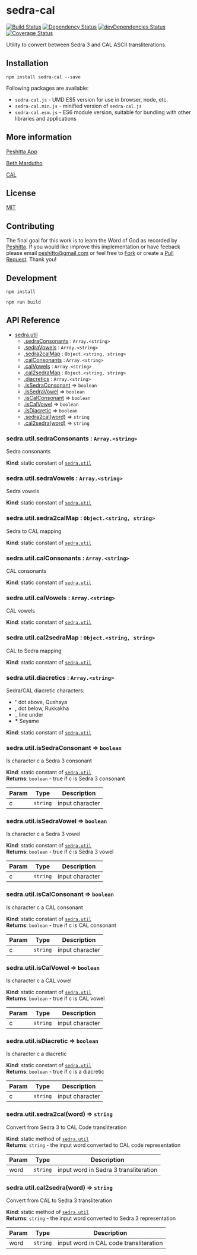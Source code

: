 # sedra-cal

[![Build Status](https://travis-ci.org/peshitta/sedra-cal.svg?branch=master)](https://travis-ci.org/peshitta/sedra-cal)
[![Dependency Status](https://david-dm.org/peshitta/sedra-cal.svg)](https://david-dm.org/peshitta/sedra-cal)
[![devDependencies Status](https://david-dm.org/peshitta/sedra-cal/dev-status.svg)](https://david-dm.org/peshitta/sedra-cal?type=dev)
[![Coverage Status](https://coveralls.io/repos/github/peshitta/sedra-cal/badge.svg?branch=master)](https://coveralls.io/github/peshitta/sedra-cal?branch=master)

Utility to convert between Sedra 3 and CAL ASCII transliterations.

## Installation

```
npm install sedra-cal --save
```

Following packages are available:
* `sedra-cal.js` - UMD ES5 version for use in browser, node, etc.
* `sedra-cal.min.js` - minified version of `sedra-cal.js`
* `sedra-cal.esm.js` - ES6 module version, suitable for bundling with other 
libraries and applications

## More information

[Peshitta App](https://peshitta.github.io)

[Beth Mardutho](https://sedra.bethmardutho.org/about/fonts)

[CAL](http://cal1.cn.huc.edu/searching/fullbrowser.html)

## License

[MIT](https://github.com/peshitta/sedra-cal/blob/master/LICENSE)

## Contributing

The final goal for this work is to learn the Word of God as recorded by
[Peshitta](https://en.wikipedia.org/wiki/Peshitta).
If you would like improve this implementation or have feeback please email
[peshitto@gmail.com](mailto:peshitto@gmail.com) or feel free to
[Fork](https://help.github.com/articles/fork-a-repo/) or create a
[Pull Request](https://help.github.com/articles/about-pull-requests/).
Thank you!

## Development

```
npm install
```
```
npm run build
```

## API Reference

* [sedra.util](#sedra.module_util)
    * [.sedraConsonants](#sedra.module_util.sedraConsonants) : <code>Array.&lt;string&gt;</code>
    * [.sedraVowels](#sedra.module_util.sedraVowels) : <code>Array.&lt;string&gt;</code>
    * [.sedra2calMap](#sedra.module_util.sedra2calMap) : <code>Object.&lt;string, string&gt;</code>
    * [.calConsonants](#sedra.module_util.calConsonants) : <code>Array.&lt;string&gt;</code>
    * [.calVowels](#sedra.module_util.calVowels) : <code>Array.&lt;string&gt;</code>
    * [.cal2sedraMap](#sedra.module_util.cal2sedraMap) : <code>Object.&lt;string, string&gt;</code>
    * [.diacretics](#sedra.module_util.diacretics) : <code>Array.&lt;string&gt;</code>
    * [.isSedraConsonant](#sedra.module_util.isSedraConsonant) ⇒ <code>boolean</code>
    * [.isSedraVowel](#sedra.module_util.isSedraVowel) ⇒ <code>boolean</code>
    * [.isCalConsonant](#sedra.module_util.isCalConsonant) ⇒ <code>boolean</code>
    * [.isCalVowel](#sedra.module_util.isCalVowel) ⇒ <code>boolean</code>
    * [.isDiacretic](#sedra.module_util.isDiacretic) ⇒ <code>boolean</code>
    * [.sedra2cal(word)](#sedra.module_util.sedra2cal) ⇒ <code>string</code>
    * [.cal2sedra(word)](#sedra.module_util.cal2sedra) ⇒ <code>string</code>

<a name="sedra.module_util.sedraConsonants"></a>

### sedra.util.sedraConsonants : <code>Array.&lt;string&gt;</code>
Sedra consonants

**Kind**: static constant of [<code>sedra.util</code>](#sedra.module_util)  
<a name="sedra.module_util.sedraVowels"></a>

### sedra.util.sedraVowels : <code>Array.&lt;string&gt;</code>
Sedra vowels

**Kind**: static constant of [<code>sedra.util</code>](#sedra.module_util)  
<a name="sedra.module_util.sedra2calMap"></a>

### sedra.util.sedra2calMap : <code>Object.&lt;string, string&gt;</code>
Sedra to CAL mapping

**Kind**: static constant of [<code>sedra.util</code>](#sedra.module_util)  
<a name="sedra.module_util.calConsonants"></a>

### sedra.util.calConsonants : <code>Array.&lt;string&gt;</code>
CAL consonants

**Kind**: static constant of [<code>sedra.util</code>](#sedra.module_util)  
<a name="sedra.module_util.calVowels"></a>

### sedra.util.calVowels : <code>Array.&lt;string&gt;</code>
CAL vowels

**Kind**: static constant of [<code>sedra.util</code>](#sedra.module_util)  
<a name="sedra.module_util.cal2sedraMap"></a>

### sedra.util.cal2sedraMap : <code>Object.&lt;string, string&gt;</code>
CAL to Sedra mapping

**Kind**: static constant of [<code>sedra.util</code>](#sedra.module_util)  
<a name="sedra.module_util.diacretics"></a>

### sedra.util.diacretics : <code>Array.&lt;string&gt;</code>
Sedra/CAL diacretic characters:
* __'__ dot above, Qushaya
* __,__ dot below, Rukkakha
* **_** line under
* __*__ Seyame

**Kind**: static constant of [<code>sedra.util</code>](#sedra.module_util)  
<a name="sedra.module_util.isSedraConsonant"></a>

### sedra.util.isSedraConsonant ⇒ <code>boolean</code>
Is character c a Sedra 3 consonant

**Kind**: static constant of [<code>sedra.util</code>](#sedra.module_util)  
**Returns**: <code>boolean</code> - true if c is Sedra 3 consonant  

| Param | Type | Description |
| --- | --- | --- |
| c | <code>string</code> | input character |

<a name="sedra.module_util.isSedraVowel"></a>

### sedra.util.isSedraVowel ⇒ <code>boolean</code>
Is character c a Sedra 3 vowel

**Kind**: static constant of [<code>sedra.util</code>](#sedra.module_util)  
**Returns**: <code>boolean</code> - true if c is Sedra 3 vowel  

| Param | Type | Description |
| --- | --- | --- |
| c | <code>string</code> | input character |

<a name="sedra.module_util.isCalConsonant"></a>

### sedra.util.isCalConsonant ⇒ <code>boolean</code>
Is character c a CAL consonant

**Kind**: static constant of [<code>sedra.util</code>](#sedra.module_util)  
**Returns**: <code>boolean</code> - true if c is CAL consonant  

| Param | Type | Description |
| --- | --- | --- |
| c | <code>string</code> | input character |

<a name="sedra.module_util.isCalVowel"></a>

### sedra.util.isCalVowel ⇒ <code>boolean</code>
Is character c a CAL vowel

**Kind**: static constant of [<code>sedra.util</code>](#sedra.module_util)  
**Returns**: <code>boolean</code> - true if c is CAL vowel  

| Param | Type | Description |
| --- | --- | --- |
| c | <code>string</code> | input character |

<a name="sedra.module_util.isDiacretic"></a>

### sedra.util.isDiacretic ⇒ <code>boolean</code>
Is character c a diacretic

**Kind**: static constant of [<code>sedra.util</code>](#sedra.module_util)  
**Returns**: <code>boolean</code> - true if c is a diacretic  

| Param | Type | Description |
| --- | --- | --- |
| c | <code>string</code> | input character |

<a name="sedra.module_util.sedra2cal"></a>

### sedra.util.sedra2cal(word) ⇒ <code>string</code>
Convert from Sedra 3 to CAL Code transliteration

**Kind**: static method of [<code>sedra.util</code>](#sedra.module_util)  
**Returns**: <code>string</code> - the input word converted to CAL code representation  

| Param | Type | Description |
| --- | --- | --- |
| word | <code>string</code> | input word in Sedra 3 transliteration |

<a name="sedra.module_util.cal2sedra"></a>

### sedra.util.cal2sedra(word) ⇒ <code>string</code>
Convert from CAL to Sedra 3 transliteration

**Kind**: static method of [<code>sedra.util</code>](#sedra.module_util)  
**Returns**: <code>string</code> - the input word converted to Sedra 3 representation  

| Param | Type | Description |
| --- | --- | --- |
| word | <code>string</code> | input word in CAL code transliteration |

